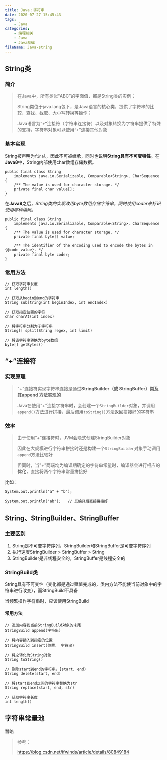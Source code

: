 ```yaml
---
title: Java：字符串
date: 2020-07-27 15:45:43
tags:
	- Java
categories:
	- 编程相关
	- Java
	- Java基础
fileName: Java-string
---
```


## String类

### 简介

> 在Java中，所有类似“ABC”的字面值，都是String类的实例；
>
> String类位于java.lang包下，是Java语言的核心类，提供了字符串的比较、查找、截取、大小写转换等操作；
>
> Java语言为`“+”`连接符（字符串连接符）以及对象转换为字符串提供了特殊的支持，字符串对象可以使用`“+”`连接其他对象



### 基本实现

String被声明为`final`，因此不可被继承，同时也说明**String具有不可变特性**。在**Java8**中，String内部使用char数组存储数据。

```
public final class String
    implements java.io.Serializable, Comparable<String>, CharSequence {
    /** The value is used for character storage. */
    private final char value[];
}
```

在**Java9**之后，*String类的实现改用byte数组存储字符串，同时使用coder来标识使用哪种编码*。

```
public final class String
    implements java.io.Serializable, Comparable<String>, CharSequence {
    /** The value is used for character storage. */
    private final byte[] value;

    /** The identifier of the encoding used to encode the bytes in {@code value}. */
    private final byte coder;
}
```



### 常用方法

```
// 获取字符串长度
int length()

// 获取从begin到end的字符串
String substring(int beginIndex, int endIndex)

// 获取指定位置的字符
char charAt(int index)

// 将字符串分割为子字符串
String[] split(String regex, int limit)	

// 将该字符串转换为byte数组
byte[] getBytes()	
```



## “+”连接符

### 实现原理

> "+"连接符实现字符串连接是通过**StringBuilder（或 StringBuffer）类及其append 方法实现的**
>
> Java在使用“+”连接字符串时，会创建一个`StringBuilder`对象，并调用`append()`方法进行拼接，最后调用`toString()`方法返回拼接好的字符串



### 效率

> 由于使用“+”连接符时，JVM会隐式创建StringBuilder对象
>
> 因此在大规模进行字符串拼接时还是构建一个`StringBuilder`对象手动调用`append`方法比较好
>
> 但同时，当"+"两端均为编译期确定的字符串常量时，编译器会进行相应的**优化**，直接将两个字符串常量拼接好

比如：

```
System.out.println("a" + "b");

System.out.println("ab");	// 反编译后直接拼接好
```





## String、StringBuilder、StringBuffer

### 主要区别

1. String是不可变字符序列，StringBuilder和StringBuffer是可变字符序列
2. 执行速度StringBuilder > StringBuffer > String
3. StringBuilder是非线程安全的，StringBuffer是线程安全的



### StringBuild类

String具有不可变性（变化都是通过赋值完成的，类内方法不能使当前对象中的字符串进行改变），而StringBuild不具备

当频繁操作字符串时，应该使用StringBuild

#### 常用方法

```
// 追加内容到当前StringBuild对象的末尾
StringBuild append(字符串)	

// 将内容插入到指定的位置
StringBuild insert(位置， 字符串)

// 将之转化为String对象
String toString()

// 删除start到end的字符串。[start, end)
String delete(start, end)

// 将start到end之间的字符串替换为str
String replace(start, end, str)

// 获取字符串长度
int length()
```





## 字符串常量池

暂略





> 参考：
>
> https://blog.csdn.net/ifwinds/article/details/80849184